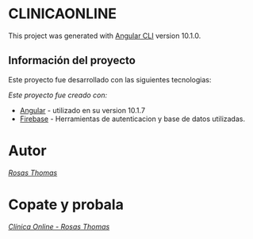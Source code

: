 # CLINICAONLINE

This project was generated with [Angular CLI](https://github.com/angular/angular-cli) version 10.1.0.


## Información del proyecto

Este proyecto fue desarrollado con las siguientes tecnologias:

_Este proyecto fue creado con:_
* [Angular](https://angular.io/) - utilizado en su version 10.1.7
* [Firebase](https://firebase.google.com/) - Herramientas de autenticacion y base de datos utilizadas.

# Autor
_[Rosas Thomas](https://www.linkedin.com/in/lautaro-galarza-354a75159/)_

# Copate y probala
_[Clínica Online - Rosas Thomas](https://clinica-online-galarza.herokuapp.com/)_

